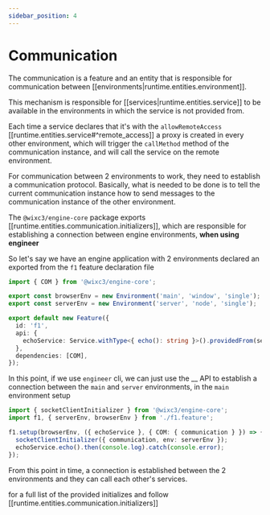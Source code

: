 ```yaml
---
sidebar_position: 4
---
```


# Communication

The communication is a feature and an entity that is responsible for communication between [[environments|runtime.entities.environment]].

This mechanism is responsible for [[services|runtime.entities.service]] to be available in the environments in which the service is not provided from.

Each time a service declares that it's with the `allowRemoteAccess` [[runtime.entities.service#^remote_access]] a proxy is created in every other environment, which will trigger the `callMethod` method of the communication instance, and will call the service on the remote environment.

For communication between 2 environments to work, they need to establish a communication protocol.
Basically, what is needed to be done is to tell the current communication instance how to send messages to the communication instance of the other environment.

The `@wixc3/engine-core` package exports [[runtime.entities.communication.initializers]], which are responsible for establishing a connection between engine environments, **when using engineer**

So let's say we have an engine application with 2 environments declared an exported from the `f1` feature declaration file

```ts
import { COM } from '@wixc3/engine-core';

export const browserEnv = new Environment('main', 'window', 'single');
export const serverEnv = new Environment('server', 'node', 'single');

export default new Feature({
  id: 'f1',
  api: {
    echoService: Service.withType<{ echo(): string }>().providedFrom(serverEnv),
  },
  dependencies: [COM],
});
```

In this point, if we use `engineer` cli, we can just use the \_\_ API to establish a connection between the `main` and `server` environments, in the `main` environment setup

```ts
import { socketClientInitializer } from '@wixc3/engine-core';
import f1, { serverEnv, browserEnv } from './f1.feature';

f1.setup(browserEnv, ({ echoService }, { COM: { communication } }) => {
  socketClientInitializer({ communication, env: serverEnv });
  echoService.echo().then(console.log).catch(console.error);
});
```

From this point in time, a connection is established between the 2 environments and they can call each other's services.

for a full list of the provided initializes and follow [[runtime.entities.communication.initializers]]
